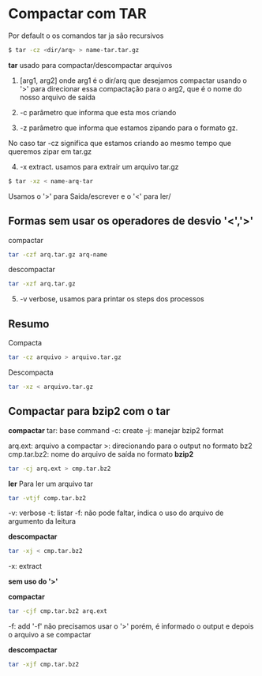 # Compactar com TAR
Por default o os comandos tar ja são recursivos

~~~ bash
$ tar -cz <dir/arq> > name-tar.tar.gz
~~~
**tar** usado para compactar/descompactar arquivos
1. [arg1, arg2] onde arg1 é o dir/arq que desejamos compactar usando o '>' para direcionar essa compactação para o arg2,
que é o nome do nosso arquivo de saída

2. -c parâmetro que informa que esta mos criando
3. -z parâmetro que informa que estamos zipando para o formato gz.

No caso tar -cz significa que estamos criando ao mesmo tempo que queremos zipar em tar.gz

4. -x extract. usamos para extrair um arquivo tar.gz

~~~ bash
$ tar -xz < name-arq-tar
~~~
Usamos o '>' para Saida/escrever e o '<' para ler/

## Formas sem usar os operadores de desvio '<','>'

compactar
~~~ bash
tar -czf arq.tar.gz arq-name
~~~

descompactar
~~~ bash
tar -xzf arq.tar.gz
~~~
5. -v verbose, usamos para printar os steps dos processos


## Resumo

Compacta
~~~ bash
tar -cz arquivo > arquivo.tar.gz
~~~
Descompacta
~~~ bash
tar -xz < arquivo.tar.gz
~~~

## Compactar para bzip2 com o tar

**compactar**
tar: base command
    -c: create
    -j: manejar bzip2 format

arq.ext: arquivo a compactar
\>: direcionando para o output no formato bz2
cmp.tar.bz2: nome do arquivo de saída no formato **bzip2** 

~~~ bash
tar -cj arq.ext > cmp.tar.bz2
~~~

**ler**
Para ler um arquivo tar
~~~ bash
tar -vtjf comp.tar.bz2
~~~
 -v: verbose
 -t: listar
 -f: não pode faltar, indica o uso do arquivo de argumento da leitura


**descompactar**

~~~ bash
tar -xj < cmp.tar.bz2
~~~
 -x: extract

**sem uso do '>'**

**compactar**
~~~ bash
tar -cjf cmp.tar.bz2 arq.ext
~~~
 -f: add '-f' não precisamos usar o '>' porém, é informado o output e depois o arquivo a se compactar

**descompactar**

~~~ bash
tar -xjf cmp.tar.bz2
~~~